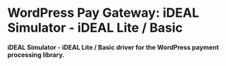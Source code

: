# WordPress Pay Gateway: iDEAL Simulator - iDEAL Lite / Basic

**iDEAL Simulator - iDEAL Lite / Basic driver for the WordPress payment processing library.**
